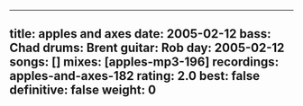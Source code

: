 
---
title: apples and axes
date: 2005-02-12
bass:	Chad
drums:	Brent
guitar:	Rob
day: 2005-02-12
songs: []
mixes: [apples-mp3-196]
recordings: apples-and-axes-182
rating: 2.0
best: false
definitive: false
weight: 0
---
